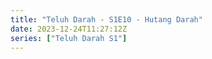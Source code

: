 ```yaml
---
title: "Teluh Darah - S1E10 - Hutang Darah"
date: 2023-12-24T11:27:12Z
series: ["Teluh Darah S1"]
---
```



<mux-player stream-type="on-demand"
  src="https://kp3d-my.sharepoint.com/personal/ryoo_kp3d_onmicrosoft_com/_layouts/15/download.aspx?share=EZ1Oj2LBjfVCk4M0c6-k1MYBfEGpfwf7g8UcC3A5Xli_ZQ" prefer-playback="mse" controls>
  </mux-player>
  
  
  <script src="https://cdn.jsdelivr.net/npm/@mux/mux-player"></script>
  
 <script type="application/ld+json">
 {
  "@context": "https://schema.org/",
  "@type": "VideoObject",
  "name": "Teluh Darah - S1E10 - Hutang Darah",
  "contentUrl": "https://stream.mux.com/A1UyS02WeEO7EB6GW8EWjNPVJB6Sb4rjNrLVO8879gjs.m3u8",
  "thumbnailUrl": "https://www.themoviedb.org/t/p/original/zwsJRRmVozVZ1tDs8buIs97pCqm.jpg?width=314&fit_mode=preserve&time=25",
  "uploadDate": "2023-12-24T11:26:42Z,
}

</script>